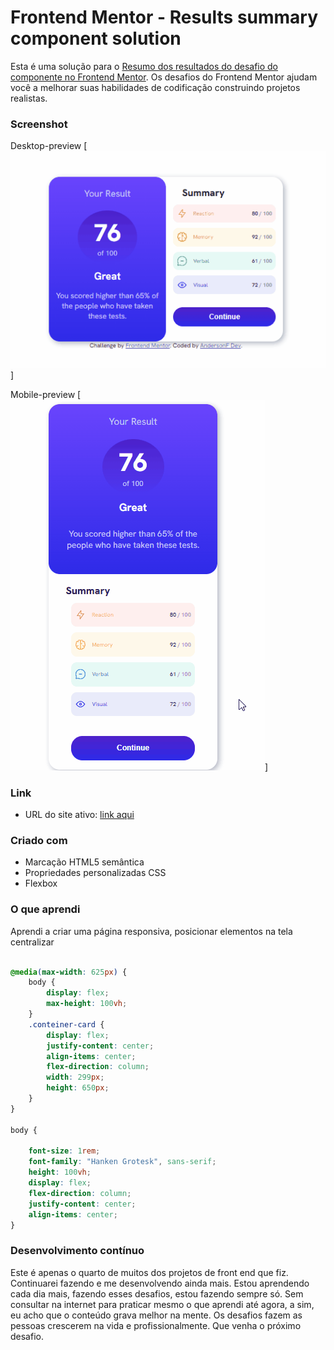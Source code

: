 # Frontend Mentor - Results summary component solution

Esta é uma solução para o [Resumo dos resultados do desafio do componente no Frontend Mentor](https://www.frontendmentor.io/challenges/results-summary-component-CE_K6s0maV). Os desafios do Frontend Mentor ajudam você a melhorar suas habilidades de codificação construindo projetos realistas.



### Screenshot
Desktop-preview
[<img src="desktop-preview.gif" alt="gif da tela inicial do projeto Results summary component solution">]

Mobile-preview
[<img src="mobile-preview.gif" alt="gif da tela inicial do projeto Results summary component solution">]


### Link


- URL do site ativo: [link aqui](https://andersonf-dev.github.io/blog-preview-card/)



### Criado com

- Marcação HTML5 semântica
- Propriedades personalizadas CSS
- Flexbox



### O que aprendi

Aprendi a criar uma página responsiva, posicionar elementos na tela centralizar




```css

@media(max-width: 625px) {
    body {
        display: flex;
        max-height: 100vh;
    }
    .conteiner-card {
        display: flex;
        justify-content: center;
        align-items: center;
        flex-direction: column;
        width: 299px;
        height: 650px;
    }
}

body {
    
    font-size: 1rem; 
    font-family: "Hanken Grotesk", sans-serif;                   
    height: 100vh;
    display: flex;
    flex-direction: column;
    justify-content: center;
    align-items: center;
}
```

### Desenvolvimento contínuo

Este é apenas o quarto de muitos dos projetos de front end que fiz. Continuarei fazendo e me desenvolvendo ainda mais. Estou aprendendo cada dia mais, fazendo esses desafios, estou fazendo sempre só. 
Sem consultar na internet para praticar mesmo o que aprendi até agora, a sim, eu acho que o conteúdo grava melhor na mente. Os desafios fazem as pessoas crescerem na vida e profissionalmente. Que venha o próximo desafio.
